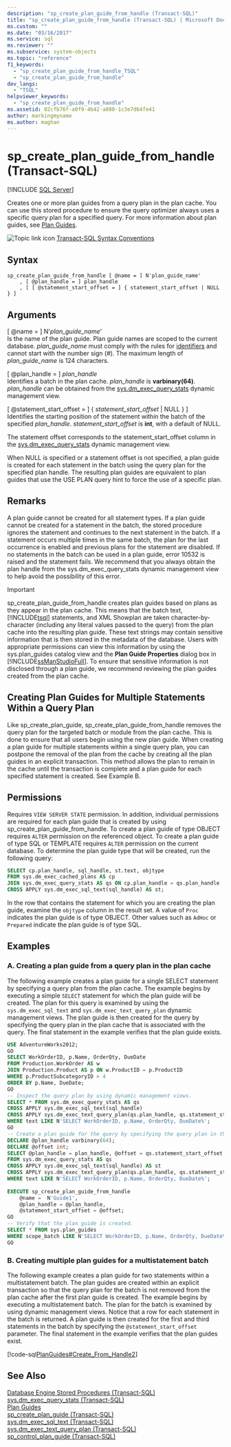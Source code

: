 ```yaml
---
description: "sp_create_plan_guide_from_handle (Transact-SQL)"
title: "sp_create_plan_guide_from_handle (Transact-SQL) | Microsoft Docs"
ms.custom: ""
ms.date: "03/16/2017"
ms.service: sql
ms.reviewer: ""
ms.subservice: system-objects
ms.topic: "reference"
f1_keywords: 
  - "sp_create_plan_guide_from_handle_TSQL"
  - "sp_create_plan_guide_from_handle"
dev_langs: 
  - "TSQL"
helpviewer_keywords: 
  - "sp_create_plan_guide_from_handle"
ms.assetid: 02cfb76f-a0f9-4b42-a880-1c3e7d64fe41
author: markingmyname
ms.author: maghan
---
```

# sp_create_plan_guide_from_handle (Transact-SQL)
[!INCLUDE [SQL Server](../../includes/applies-to-version/sqlserver.md)]

  Creates one or more plan guides from a query plan in the plan cache. You can use this stored procedure to ensure the query optimizer always uses a specific query plan for a specified query. For more information about plan guides, see [Plan Guides](../../relational-databases/performance/plan-guides.md).  
  
 ![Topic link icon](../../database-engine/configure-windows/media/topic-link.gif "Topic link icon") [Transact-SQL Syntax Conventions](../../t-sql/language-elements/transact-sql-syntax-conventions-transact-sql.md)  
  
## Syntax  
  
```  
sp_create_plan_guide_from_handle [ @name = ] N'plan_guide_name'  
    , [ @plan_handle = ] plan_handle  
    , [ [ @statement_start_offset = ] { statement_start_offset | NULL } ]  
```  
  
## Arguments  
 [ @name = ] N'*plan_guide_name*'  
 Is the name of the plan guide. Plan guide names are scoped to the current database. *plan_guide_name* must comply with the rules for [identifiers](../../relational-databases/databases/database-identifiers.md) and cannot start with the number sign (#). The maximum length of *plan_guide_name* is 124 characters.  
  
 [ @plan_handle = ] *plan_handle*  
 Identifies a batch in the plan cache. *plan_handle* is **varbinary(64)**. *plan_handle* can be obtained from the [sys.dm_exec_query_stats](../../relational-databases/system-dynamic-management-views/sys-dm-exec-query-stats-transact-sql.md) dynamic management view.  
  
 [ @statement_start_offset = ] { *statement_start_offset* | NULL } ]  
 Identifies the starting position of the statement within the batch of the specified *plan_handle*. *statement_start_offset* is **int**, with a default of NULL.  
  
 The statement offset corresponds to the statement_start_offset column in the [sys.dm_exec_query_stats](../../relational-databases/system-dynamic-management-views/sys-dm-exec-query-stats-transact-sql.md) dynamic management view.  
  
 When NULL is specified or a statement offset is not specified, a plan guide is created for each statement in the batch using the query plan for the specified plan handle. The resulting plan guides are equivalent to plan guides that use the USE PLAN query hint to force the use of a specific plan.  
  
## Remarks  
 A plan guide cannot be created for all statement types. If a plan guide cannot be created for a statement in the batch, the stored procedure ignores the statement and continues to the next statement in the batch. If a statement occurs multiple times in the same batch, the plan for the last occurrence is enabled and previous plans for the statement are disabled. If no statements in the batch can be used in a plan guide, error 10532 is raised and the statement fails. We recommend that you always obtain the plan handle from the sys.dm_exec_query_stats dynamic management view to help avoid the possibility of this error.  
  
> [!IMPORTANT]  
>  sp_create_plan_guide_from_handle creates plan guides based on plans as they appear in the plan cache. This means that the batch text, [!INCLUDE[tsql](../../includes/tsql-md.md)] statements, and XML Showplan are taken character-by-character (including any literal values passed to the query) from the plan cache into the resulting plan guide. These text strings may contain sensitive information that is then stored in the metadata of the database. Users with appropriate permissions can view this information by using the sys.plan_guides catalog view and the **Plan Guide Properties** dialog box in [!INCLUDE[ssManStudioFull](../../includes/ssmanstudiofull-md.md)]. To ensure that sensitive information is not disclosed through a plan guide, we recommend reviewing the plan guides created from the plan cache.  
  
## Creating Plan Guides for Multiple Statements Within a Query Plan  
 Like sp_create_plan_guide, sp_create_plan_guide_from_handle removes the query plan for the targeted batch or module from the plan cache. This is done to ensure that all users begin using the new plan guide. When creating a plan guide for multiple statements within a single query plan, you can postpone the removal of the plan from the cache by creating all the plan guides in an explicit transaction. This method allows the plan to remain in the cache until the transaction is complete and a plan guide for each specified statement is created. See Example B.  
  
## Permissions  
 Requires `VIEW SERVER STATE` permission. In addition, individual permissions are required for each plan guide that is created by using sp_create_plan_guide_from_handle. To create a plan guide of type OBJECT requires `ALTER` permission on the referenced object. To create a plan guide of type SQL or TEMPLATE requires `ALTER` permission on the current database. To determine the plan guide type that will be created, run the following query:  
  
```sql  
SELECT cp.plan_handle, sql_handle, st.text, objtype   
FROM sys.dm_exec_cached_plans AS cp  
JOIN sys.dm_exec_query_stats AS qs ON cp.plan_handle = qs.plan_handle  
CROSS APPLY sys.dm_exec_sql_text(sql_handle) AS st;  
```  
  
 In the row that contains the statement for which you are creating the plan guide, examine the `objtype` column in the result set. A value of `Proc` indicates the plan guide is of type OBJECT. Other values such as `AdHoc` or `Prepared` indicate the plan guide is of type SQL.  
  
## Examples  
  
### A. Creating a plan guide from a query plan in the plan cache  
 The following example creates a plan guide for a single SELECT statement by specifying a query plan from the plan cache. The example begins by executing a simple `SELECT` statement for which the plan guide will be created. The plan for this query is examined by using the `sys.dm_exec_sql_text` and `sys.dm_exec_text_query_plan` dynamic management views. The plan guide is then created for the query by specifying the query plan in the plan cache that is associated with the query. The final statement in the example verifies that the plan guide exists.  
  
```sql  
USE AdventureWorks2012;  
GO  
SELECT WorkOrderID, p.Name, OrderQty, DueDate  
FROM Production.WorkOrder AS w   
JOIN Production.Product AS p ON w.ProductID = p.ProductID  
WHERE p.ProductSubcategoryID > 4  
ORDER BY p.Name, DueDate;  
GO  
-- Inspect the query plan by using dynamic management views.  
SELECT * FROM sys.dm_exec_query_stats AS qs  
CROSS APPLY sys.dm_exec_sql_text(sql_handle)  
CROSS APPLY sys.dm_exec_text_query_plan(qs.plan_handle, qs.statement_start_offset, qs.statement_end_offset) AS qp  
WHERE text LIKE N'SELECT WorkOrderID, p.Name, OrderQty, DueDate%';  
GO  
-- Create a plan guide for the query by specifying the query plan in the plan cache.  
DECLARE @plan_handle varbinary(64);  
DECLARE @offset int;  
SELECT @plan_handle = plan_handle, @offset = qs.statement_start_offset  
FROM sys.dm_exec_query_stats AS qs  
CROSS APPLY sys.dm_exec_sql_text(sql_handle) AS st  
CROSS APPLY sys.dm_exec_text_query_plan(qs.plan_handle, qs.statement_start_offset, qs.statement_end_offset) AS qp  
WHERE text LIKE N'SELECT WorkOrderID, p.Name, OrderQty, DueDate%';  
  
EXECUTE sp_create_plan_guide_from_handle   
    @name =  N'Guide1',  
    @plan_handle = @plan_handle,  
    @statement_start_offset = @offset;  
GO  
-- Verify that the plan guide is created.  
SELECT * FROM sys.plan_guides  
WHERE scope_batch LIKE N'SELECT WorkOrderID, p.Name, OrderQty, DueDate%';  
GO  
```  
  
### B. Creating multiple plan guides for a multistatement batch  
 The following example creates a plan guide for two statements within a multistatement batch. The plan guides are created within an explicit transaction so that the query plan for the batch is not removed from the plan cache after the first plan guide is created. The example begins by executing a multistatement batch. The plan for the batch is examined by using dynamic management views. Notice that a row for each statement in the batch is returned. A plan guide is then created for the first and third statements in the batch by specifying the `@statement_start_offset` parameter. The final statement in the example verifies that the plan guides exist.  
  
 [!code-sql[PlanGuides#Create_From_Handle2](../../relational-databases/system-stored-procedures/codesnippet/tsql/sp-create-plan-guide-fro_1.sql)]  
  
## See Also  
 [Database Engine Stored Procedures &#40;Transact-SQL&#41;](../../relational-databases/system-stored-procedures/database-engine-stored-procedures-transact-sql.md)   
 [sys.dm_exec_query_stats &#40;Transact-SQL&#41;](../../relational-databases/system-dynamic-management-views/sys-dm-exec-query-stats-transact-sql.md)   
 [Plan Guides](../../relational-databases/performance/plan-guides.md)   
 [sp_create_plan_guide &#40;Transact-SQL&#41;](../../relational-databases/system-stored-procedures/sp-create-plan-guide-transact-sql.md)   
 [sys.dm_exec_sql_text &#40;Transact-SQL&#41;](../../relational-databases/system-dynamic-management-views/sys-dm-exec-sql-text-transact-sql.md)   
 [sys.dm_exec_text_query_plan &#40;Transact-SQL&#41;](../../relational-databases/system-dynamic-management-views/sys-dm-exec-text-query-plan-transact-sql.md)   
 [sp_control_plan_guide &#40;Transact-SQL&#41;](../../relational-databases/system-stored-procedures/sp-control-plan-guide-transact-sql.md)  
  
  
